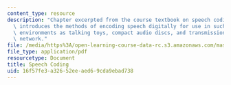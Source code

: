 ```yaml
---
content_type: resource
description: "Chapter excerpted from the course textbook on speech coding. This chapter\
  \ introduces the methods of encoding speech digitally for use in such \r\ndiverse\
  \ environments as talking toys, compact audio discs, and transmission over the telephone\
  \ network."
file: /media/https%3A/open-learning-course-data-rc.s3.amazonaws.com/mas-632-conversational-computer-systems-fall-2008/16f57fe3a32652eeaed69cda9ebad738_shmandt_txt_ch3.pdf
file_type: application/pdf
resourcetype: Document
title: Speech Coding
uid: 16f57fe3-a326-52ee-aed6-9cda9ebad738
---
```

